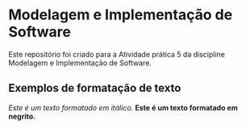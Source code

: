 # Modelagem e Implementação de Software

Este repositório foi criado para a Atividade prática 5 da discipline Modelagem e Implementação de Software.

## Exemplos de formatação de texto
*Este é um texto formatado em itálico.*
**Este é um texto formatado em negrito.**

